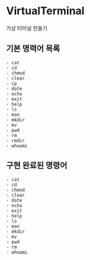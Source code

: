 # VirtualTerminal

가상 터미널 만들기

## 기본 명력어 목록

    - cat
    - cd
    - chmod
    - clear
    - cp
    - date
    - echo
    - exit
    - help
    - ls
    - man
    - mkdir
    - mv
    - pwd
    - rm
    - rmdir
    - whoami

## 구현 완료된 명령어

    - cat
    - cd
    - chmod
    - clear
    - date
    - echo
    - exit
    - help
    - ls
    - man
    - mkdir
    - mv
    - pwd
    - rm
    - whoami